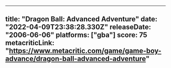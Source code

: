 
---
title: "Dragon Ball: Advanced Adventure"
date: "2022-04-09T23:38:28.330Z"
releaseDate: "2006-06-06"
platforms: ["gba"]
score: 75
metacriticLink: "https://www.metacritic.com/game/game-boy-advance/dragon-ball-advanced-adventure"
---
